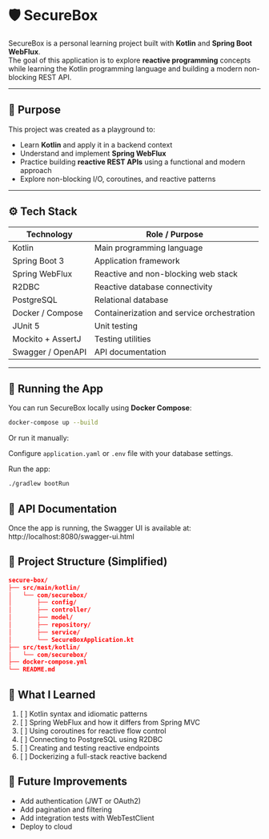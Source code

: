 # 🛡️ SecureBox

SecureBox is a personal learning project built with **Kotlin** and **Spring Boot WebFlux**.  
The goal of this application is to explore **reactive programming** concepts while learning the Kotlin programming language and building a modern non-blocking REST API.

---

## 🎯 Purpose

This project was created as a playground to:
- Learn **Kotlin** and apply it in a backend context
- Understand and implement **Spring WebFlux**
- Practice building **reactive REST APIs** using a functional and modern approach
- Explore non-blocking I/O, coroutines, and reactive patterns

---

## ⚙️ Tech Stack

| Technology        | Role / Purpose                        |
|-------------------|----------------------------------------|
| Kotlin            | Main programming language              |
| Spring Boot 3     | Application framework                  |
| Spring WebFlux    | Reactive and non-blocking web stack    |
| R2DBC             | Reactive database connectivity         |
| PostgreSQL        | Relational database                    |
| Docker / Compose  | Containerization and service orchestration |
| JUnit 5           | Unit testing                           |
| Mockito + AssertJ | Testing utilities                      |
| Swagger / OpenAPI | API documentation                      |

---

## 🚀 Running the App

You can run SecureBox locally using **Docker Compose**:

```bash
docker-compose up --build
```
Or run it manually:

Configure `application.yaml` or `.env` file with your database settings.

Run the app:

```bash
./gradlew bootRun
```

## 📄 API Documentation

Once the app is running, the Swagger UI is available at: http://localhost:8080/swagger-ui.html

## 📁 Project Structure (Simplified)

```json
secure-box/
├── src/main/kotlin/
│   └── com/securebox/
│       ├── config/
│       ├── controller/
│       ├── model/
│       ├── repository/
│       ├── service/
│       └── SecureBoxApplication.kt
├── src/test/kotlin/
│   └── com/securebox/
├── docker-compose.yml
└── README.md
```

## 🧠 What I Learned

1. [ ] Kotlin syntax and idiomatic patterns
2. [ ] Spring WebFlux and how it differs from Spring MVC
3. [ ] Using coroutines for reactive flow control
4. [ ] Connecting to PostgreSQL using R2DBC
5. [ ] Creating and testing reactive endpoints
6. [ ] Dockerizing a full-stack reactive backend


## 📌 Future Improvements
* Add authentication (JWT or OAuth2)
* Add pagination and filtering
* Add integration tests with WebTestClient
* Deploy to cloud
